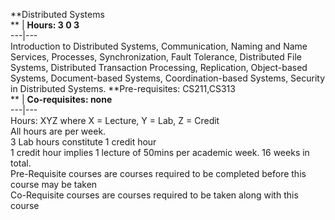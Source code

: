 **Distributed Systems  
** | **Hours: 3 0 3**  
---|---  
Introduction to Distributed Systems, Communication, Naming and Name Services, Processes, Synchronization, Fault Tolerance, Distributed File Systems, Distributed Transaction Processing, Replication, Object-based Systems, Document-based Systems, Coordination-based Systems, Security in Distributed Systems. 
**Pre-requisites: CS211,CS313  
** | **Co-requisites: none**  
---|---  
Hours: XYZ where X = Lecture, Y = Lab, Z = Credit  
All hours are per week.  
3 Lab hours constitute 1 credit hour  
1 credit hour implies 1 lecture of 50mins per academic week. 16 weeks in total.  
Pre-Requisite courses are courses required to be completed before this course may be taken  
Co-Requisite courses are courses required to be taken along with this course

